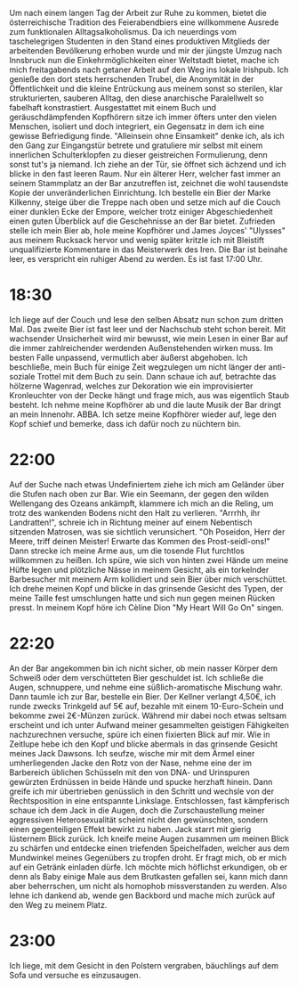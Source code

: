 Um nach einem langen Tag der Arbeit zur Ruhe zu kommen, bietet die österreichische Tradition des Feierabendbiers eine willkommene Ausrede zum funktionalen Alltagsalkoholismus. Da ich neuerdings vom taschelegrigen Studenten in den Stand eines produktiven Mitglieds der arbeitenden Bevölkerung erhoben wurde und mir der jüngste Umzug nach Innsbruck nun die Einkehrmöglichkeiten einer Weltstadt bietet, mache ich mich freitagabends nach getaner Arbeit auf den Weg ins lokale Irishpub. Ich genieße den dort stets herrschenden Trubel, die Anonymität in der Öffentlichkeit und die kleine Entrückung aus meinem sonst so sterilen, klar strukturierten, sauberen Alltag, den diese anarchische Paralellwelt so fabelhaft konstrastiert. Ausgestattet mit einem Buch und geräuschdämpfenden Kopfhörern sitze ich immer öfters unter den vielen Menschen, isoliert und doch integriert, ein Gegensatz in dem ich eine gewisse Befriedigung finde. "Alleinsein ohne Einsamkeit" denke ich, als ich den Gang zur Eingangstür betrete und gratuliere mir selbst mit einem innerlichen Schulterklopfen zu dieser geistreichen Formulierung, denn sonst tut's ja niemand. Ich ziehe an der Tür, sie öffnet sich ächzend und ich blicke in den fast leeren Raum. Nur ein älterer Herr, welcher fast immer an seinem Stammplatz an der Bar anzutreffen ist, zeichnet die wohl tausendste Kopie der unveränderlichen Einrichtung. Ich bestelle ein Bier der Marke Kilkenny, steige über die Treppe nach oben und setze mich auf die Couch einer dunklen Ecke der Empore, welcher trotz einiger Abgeschiedenheit einen guten Überblick auf die Geschehnisse an der Bar bietet. Zufrieden stelle ich mein Bier ab, hole meine Kopfhörer und James Joyces' "Ulysses" aus meinem Rucksack hervor und wenig später kritzle ich mit Bleistift unqualifizierte Kommentare in das Meisterwerk des Iren. Die Bar ist beinahe leer, es verspricht ein ruhiger Abend zu werden. Es ist fast 17:00 Uhr.

# 18:30
Ich liege auf der Couch und lese den selben Absatz nun schon zum dritten Mal. Das zweite Bier ist fast leer und der Nachschub steht schon bereit. Mit wachsender Unsicherheit wird mir bewusst, wie mein Lesen in einer Bar auf die immer zahlreichender werdenden Außenstehenden wirken muss. Im besten Falle unpassend, vermutlich aber äußerst abgehoben. Ich beschließe, mein Buch für einige Zeit wegzulegen um nicht länger der anti-soziale Trottel mit dem Buch zu sein. Dann schaue ich auf, betrachte das hölzerne Wagenrad, welches zur Dekoration wie ein improvisierter Kronleuchter von der Decke hängt und frage mich, aus was eigentlich Staub besteht. Ich nehme meine Kopfhörer ab und die laute Musik der Bar dringt an mein Innenohr. ABBA. Ich setze meine Kopfhörer wieder auf, lege den Kopf schief und bemerke, dass ich dafür noch zu nüchtern bin.

# 22:00

Auf der Suche nach etwas Undefiniertem ziehe ich mich am Geländer über die Stufen nach oben zur Bar. Wie ein Seemann, der gegen den wilden Wellengang des Ozeans ankämpft, klammere ich mich an die Reling, um trotz des wankenden Bodens nicht den Halt zu verlieren. "Arrrhh, ihr Landratten!", schreie ich in Richtung meiner auf einem Nebentisch sitzenden Matrosen, was sie sichtlich verunsichert. "Oh Poseidon, Herr der Meere, triff deinen Meister! Erwarte das Kommen des Prost-seidl-ons!" Dann strecke ich meine Arme aus, um die tosende Flut furchtlos willkommen zu heißen. Ich spüre, wie sich von hinten zwei Hände um meine Hüfte legen und plötzliche Nässe in meinem Gesicht, als ein torkelnder Barbesucher mit meinem Arm kollidiert und sein Bier über mich verschüttet. Ich drehe meinen Kopf und blicke in das grinsende Gesicht des Typen, der meine Taille fest umschlungen hatte und sich nun gegen meinen Rücken presst. In meinem Kopf höre ich Cèline Dion "My Heart Will Go On" singen.

# 22:20

An der Bar angekommen bin ich nicht sicher, ob mein nasser Körper dem Schweiß oder dem verschütteten Bier geschuldet ist. Ich schließe die Augen, schnuppere, und nehme eine süßlich-aromatische Mischung wahr. Dann taumle ich zur Bar, bestelle ein Bier. Der Kellner verlangt 4,50€, ich runde zwecks Trinkgeld auf 5€ auf, bezahle mit einem 10-Euro-Schein und bekomme zwei 2€-Münzen zurück. Während mir dabei noch etwas seltsam erscheint und ich unter Aufwand meiner gesammelten geistigen Fähigkeiten nachzurechnen versuche, spüre ich einen fixierten Blick auf mir. Wie in Zeitlupe hebe ich den Kopf und blicke abermals in das grinsende Gesicht meines Jack Dawsons. Ich seufze, wische mir mit dem Ärmel einer umherliegenden Jacke den Rotz von der Nase, nehme eine der im Barbereich üblichen Schüsseln mit den von DNA- und Urinspuren gewürzten Erdnüssen in beide Hände und spucke herzhaft hinein. Dann greife ich mir übertrieben genüsslich in den Schritt und wechsle von der Rechtsposition in eine entspannte Linkslage. Entschlossen, fast kämpferisch schaue ich dem Jack in die Augen, doch die Zurschaustellung meiner aggressiven Heterosexualität scheint nicht den gewünschten, sondern einen gegenteiligen Effekt bewirkt zu haben. Jack starrt mit gierig lüsternem Blick zurück. Ich kneife meine Augen zusammen um meinen Blick zu schärfen und entdecke einen triefenden Speichelfaden, welcher aus dem Mundwinkel meines Gegenübers zu tropfen droht. Er fragt mich, ob er mich auf ein Getränk einladen dürfe. Ich möchte mich höflichst erkundigen, ob er denn als Baby einige Male aus dem Brutkasten gefallen sei, kann mich dann aber beherrschen, um nicht als homophob missverstanden zu werden. Also lehne ich dankend ab, wende gen Backbord und mache mich zurück auf den Weg zu meinem Platz.

# 23:00

Ich liege, mit dem Gesicht in den Polstern vergraben, bäuchlings auf dem Sofa und versuche es einzusaugen. 